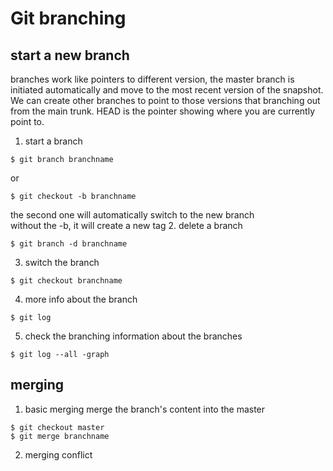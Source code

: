 # Git branching 
## start a new branch
branches work like pointers to different version, the master branch is initiated automatically and move to the most recent version of the snapshot. We can create other branches to point to those versions that branching out from the main trunk. HEAD is the pointer showing  where you are currently point to.  
1. start a branch
```shell
$ git branch branchname
```
or 
```shell 
$ git checkout -b branchname
```
the second one will automatically switch to the new branch  
without the -b, it will create a new tag
2. delete a branch
```shell
$ git branch -d branchname
```
3. switch the branch 
```shell
$ git checkout branchname
```
4. more info about the branch
```shell
$ git log
```
 5. check the branching information about the branches
```shell
$ git log --all -graph 
```
## merging
1. basic merging
merge the branch's content into the master 
```shell
$ git checkout master
$ git merge branchname
```
2. merging conflict 
